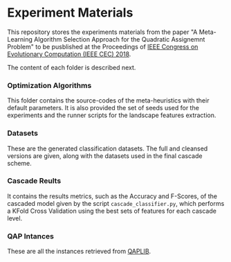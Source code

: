 # Experiment Materials
This repository stores the experiments materials from the paper "A Meta-Learning
Algorithm Selection Approach for the Quadratic Assignemnt Problem" to be
pusblished at the Proceedings of [IEEE Congress on Evolutionary Computation
(IEEE CEC) 2018](http://www.ecomp.poli.br/~wcci2018/).

The content of each folder is described next.

### Optimization Algorithms
This folder contains the source-codes of the meta-heuristics with their default
parameters. It is also provided the set of seeds used for the experiments and
the runner scripts for the landscape features extraction.

### Datasets
These are the generated classification datasets. The full and cleansed versions
are given, along with the datasets used in the final cascade scheme.

### Cascade Reults
It contains the results metrics, such as the Accuracy and F-Scores, of the
cascaded model given by the script ```cascade_classifier.py```, which performs a
KFold Cross Validation using the best sets of features for each cascade level.

### QAP Intances
These are all the instances retrieved from
[QAPLIB](http://anjos.mgi.polymtl.ca/qaplib/inst.html).

